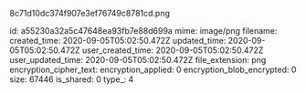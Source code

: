8c71d10dc374f907e3ef76749c8781cd.png

id: a55230a32a5c47648ea93fb7e88d699a
mime: image/png
filename: 
created_time: 2020-09-05T05:02:50.472Z
updated_time: 2020-09-05T05:02:50.472Z
user_created_time: 2020-09-05T05:02:50.472Z
user_updated_time: 2020-09-05T05:02:50.472Z
file_extension: png
encryption_cipher_text: 
encryption_applied: 0
encryption_blob_encrypted: 0
size: 67446
is_shared: 0
type_: 4